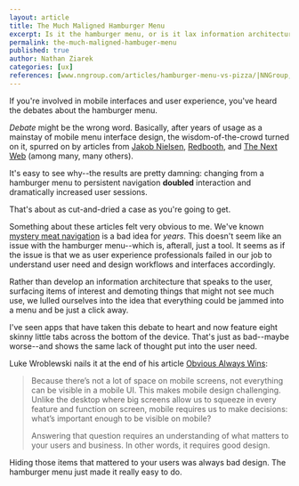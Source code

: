 ```yaml
---
layout: article
title: The Much Maligned Hamburger Menu
excerpt: Is it the hamburger menu, or is it lax information architecture?
permalink: the-much-maligned-hambuger-menu
published: true
author: Nathan Ziarek
categories: [ux]
references: [www.nngroup.com/articles/hamburger-menu-vs-pizza/|NNGroup,redbooth.com/blog/hamburger-menu-iphone-app|Redbooth,thenextweb.com/dd/2014/04/08/ux-designers-side-drawer-navigation-costing-half-user-engagement/|The Next Web,www.webpagesthatsuck.com/mysterymeatnavigation00.html|Web Pages That Suck]
---
```


If you're involved in mobile interfaces and user experience, you've heard the debates about the hamburger menu.

*Debate* might be the wrong word. Basically, after years of usage as a mainstay of mobile menu interface design, the wisdom-of-the-crowd turned on it, spurred on by articles from [Jakob Nielsen][1], [Redbooth][2], and [The Next Web][3] (among many, many others).

It's easy to see why--the results are pretty damning: changing from a hamburger menu to persistent navigation **doubled** interaction and dramatically increased user sessions.

That's about as cut-and-dried a case as you're going to get.

Something about these articles felt very obvious to me. We've known [mystery meat navigation][4] is a bad idea for *years*. This doesn't seem like an issue with the hamburger menu--which is, afterall, just a tool. It seems as if the issue is that we as user experience professionals failed in our job to understand user need and design workflows and interfaces accordingly.

Rather than develop an information architecture that speaks to the user, surfacing items of interest and demoting things that might not see much use, we lulled ourselves into the idea that everything could be jammed into a menu and be just a click away.

I've seen apps that have taken this debate to heart and now feature eight skinny little tabs across the bottom of the device. That's just as bad--maybe worse--and shows the same lack of thought put into the user need.

Luke Wroblewski nails it at the end of his article [Obvious Always Wins][5]:

> Because there’s not a lot of space on mobile screens, not everything can be visible in a mobile UI. This makes mobile design challenging. Unlike the desktop where big screens allow us to squeeze in every feature and function on screen, mobile requires us to make decisions: what’s important enough to be visible on mobile?
>
> Answering that question requires an understanding of what matters to your users and business. In other words, it requires good design.

Hiding those items that mattered to your users was always bad design. The hamburger menu just made it really easy to do.

[1]: http://www.nngroup.com/articles/hamburger-menu-vs-pizza/
[2]: https://redbooth.com/blog/hamburger-menu-iphone-app
[3]: http://thenextweb.com/dd/2014/04/08/ux-designers-side-drawer-navigation-costing-half-user-engagement/
[4]: http://www.webpagesthatsuck.com/mysterymeatnavigation00.html
[5]: http://www.lukew.com/ff/entry.asp?1945